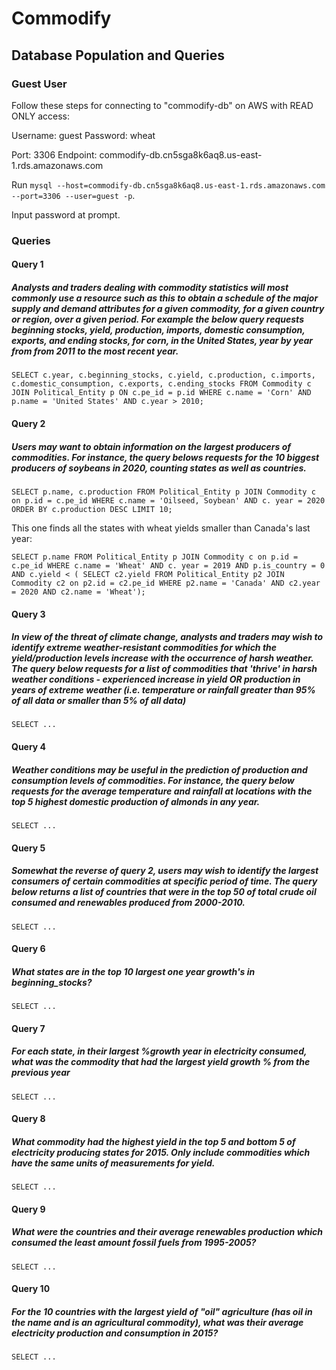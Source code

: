 # Commodify

## Database Population and Queries

### Guest User

Follow these steps for connecting to "commodify-db" on AWS with READ ONLY access:

Username: guest
Password: wheat

Port: 3306
Endpoint: commodify-db.cn5sga8k6aq8.us-east-1.rds.amazonaws.com

Run `mysql --host=commodify-db.cn5sga8k6aq8.us-east-1.rds.amazonaws.com --port=3306 --user=guest -p`.

Input password at prompt.

### Queries

#### Query 1

##### Analysts and traders dealing with commodity statistics will most commonly use a resource such as this to obtain a schedule of the major supply and demand attributes for a given commodity, for a given country or region, over a given period. For example the below query requests beginning stocks, yield, production, imports, domestic consumption, exports, and ending stocks, for corn, in the United States, year by year from from 2011 to the most recent year.

`SELECT c.year, c.beginning_stocks, c.yield, c.production, c.imports, c.domestic_consumption, c.exports, c.ending_stocks
FROM Commodity c JOIN Political_Entity p ON c.pe_id = p.id
WHERE c.name = 'Corn' AND p.name = 'United States' AND c.year > 2010;`

#### Query 2

##### Users may want to obtain information on the largest producers of commodities. For instance, the query belows requests for the 10 biggest producers of soybeans in 2020, counting states as well as countries.

`SELECT p.name, c.production
FROM Political_Entity p JOIN Commodity c on p.id = c.pe_id
WHERE c.name = 'Oilseed, Soybean' AND c. year = 2020
ORDER BY c.production DESC
LIMIT 10;`

This one finds all the states with wheat yields smaller than Canada's last year:

`SELECT p.name
FROM Political_Entity p JOIN Commodity c on p.id = c.pe_id
WHERE c.name = 'Wheat' AND c. year = 2019 AND p.is_country = 0 AND c.yield < (
	SELECT c2.yield
	FROM Political_Entity p2 JOIN Commodity c2 on p2.id = c2.pe_id
	WHERE p2.name = 'Canada' AND c2.year = 2020 AND c2.name = 'Wheat');`

#### Query 3

##### In view of the threat of climate change, analysts and traders may wish to identify extreme weather-resistant commodities for which the yield/production levels increase with the occurrence of harsh weather. The query below requests for a list of commodities that 'thrive' in harsh weather conditions - experienced increase in yield OR production in years of extreme weather (i.e. temperature or rainfall greater than 95% of all data or smaller than 5% of all data)

`SELECT ...`

#### Query 4

##### Weather conditions may be useful in the prediction of production and consumption levels of commodities. For instance, the query below requests for the average temperature and rainfall at locations with the top 5 highest domestic production of almonds in any year. 

`SELECT ...`

#### Query 5

##### Somewhat the reverse of query 2, users may wish to identify the largest consumers of certain commodities at specific period of time. The query below returns a list of countries that were in the top 50 of total crude oil consumed and renewables produced from 2000-2010.

`SELECT ...`

#### Query 6

##### What states are in the top 10 largest one year growth's in beginning_stocks?

`SELECT ...`

#### Query 7

##### For each state, in their largest %growth year in electricity consumed, what was the commodity that had the largest yield growth % from the previous year

`SELECT ...`

#### Query 8

##### What commodity had the highest yield in the top 5 and bottom 5 of electricity producing states for 2015. Only include commodities which have the same units of measurements for yield.

`SELECT ...`

#### Query 9

##### What were the countries and their average renewables production which consumed the least amount fossil fuels from 1995-2005?

`SELECT ...`

#### Query 10 

##### For the 10 countries with the largest yield of "oil" agriculture (has oil in the name and is an agricultural commodity), what was their average electricity production and consumption in 2015?

`SELECT ...`




